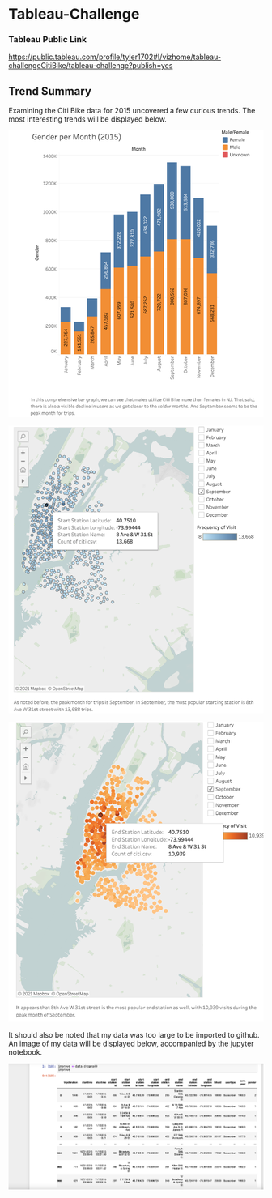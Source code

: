 # Tableau-Challenge

### Tableau Public Link

https://public.tableau.com/profile/tyler1702#!/vizhome/tableau-challengeCitiBike/tableau-challenge?publish=yes

## Trend Summary

Examining the Citi Bike data for 2015 uncovered a few curious trends. The most interesting trends will be displayed below. 

![GitHub Logo](/Images/trips.png)

![GitHub Logo](/Images/start.png)

![GitHub Logo](/Images/end.png)

It should also be noted that my data was too large to be imported to github. An image of my data will be displayed below, accompanied by the jupyter notebook.

![GitHub Logo](/Images/data.png)


